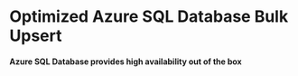 # Optimized Azure SQL Database Bulk Upsert

#### Azure SQL Database provides high availability out of the box
